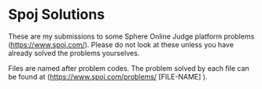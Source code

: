 # Spoj Solutions
These are my submissions to some Sphere Online Judge platform problems (https://www.spoj.com/). Please do not look at these unless you have already solved the problems yourselves.

Files are named after problem codes. The problem solved by each file can be found at (https://www.spoj.com/problems/ [FILE-NAME] ).
